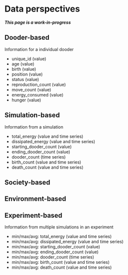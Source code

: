 
# Data perspectives

***This page is a work-in-progress***

## Dooder-based

Information for a individual dooder

- unique_id (value)
- age (value)
- birth (value)
- position (value)
- status (value)
- reproduction_count (value)
- move_count (value)
- energy_consumed (value)
- hunger (value)

## Simulation-based

Information from a simulation

- total_energy (value and time series)
- dissipated_energy (value and time series)
- starting_dooder_count (value)
- ending_dooder_count (value)
- dooder_count (time series)
- birth_count (value and time series)
- death_count (value and time series)

## Society-based

## Environment-based

## Experiment-based

Information from multiple simulations in an experiment

- min/max/avg: total_energy (value and time series)
- min/max/avg: dissipated_energy (value and time series)
- min/max/avg: starting_dooder_count (value)
- min/max/avg: ending_dooder_count (value)
- min/max/avg: dooder_count (time series)
- min/max/avg: birth_count (value and time series)
- min/max/avg: death_count (value and time series)
